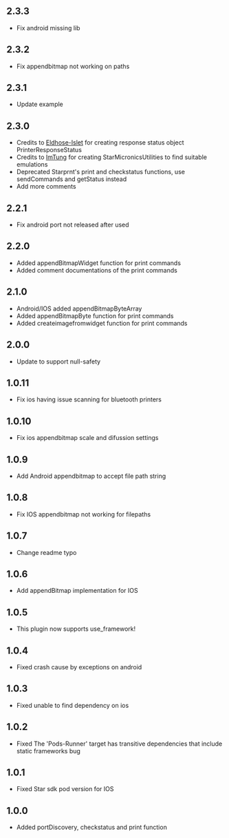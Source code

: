 ## 2.3.3

- Fix android missing lib

## 2.3.2

- Fix appendbitmap not working on paths

## 2.3.1

- Update example

## 2.3.0

- Credits to [Eldhose-Islet](https://github.com/Eldhose-Islet) for creating response status object PrinterResponseStatus
- Credits to [ImTung](https://github.com/ImTung) for creating StarMicronicsUtilities to find suitable emulations
- Deprecated Starprnt's print and checkstatus functions, use sendCommands and getStatus instead
- Add more comments

## 2.2.1

- Fix android port not released after used

## 2.2.0

- Added appendBitmapWidget function for print commands
- Added comment documentations of the print commands

## 2.1.0

- Android/IOS added appendBitmapByteArray
- Added appendBitmapByte function for print commands
- Added createimagefromwidget function for print commands

## 2.0.0

- Update to support null-safety

## 1.0.11

- Fix ios having issue scanning for bluetooth printers

## 1.0.10

- Fix ios appendbitmap scale and difussion settings

## 1.0.9

- Add Android appendbitmap to accept file path string

## 1.0.8

- Fix IOS appendbitmap not working for filepaths

## 1.0.7

- Change readme typo

## 1.0.6

- Add appendBitmap implementation for IOS

## 1.0.5

- This plugin now supports use_framework!

## 1.0.4

- Fixed crash cause by exceptions on android

## 1.0.3

- Fixed unable to find dependency on ios

## 1.0.2

- Fixed The 'Pods-Runner' target has transitive dependencies that include static frameworks bug

## 1.0.1

- Fixed Star sdk pod version for IOS

## 1.0.0

- Added portDiscovery, checkstatus and print function
